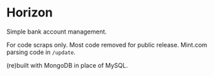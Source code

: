 Horizon
=======

Simple bank account management.

For code scraps only. Most code removed for public release. Mint.com parsing code in ```/update```.

(re)built with MongoDB in place of MySQL.